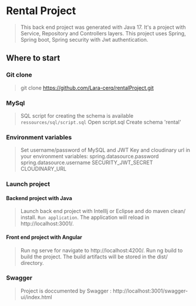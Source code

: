 # Rental Project

> This back end project was generated with Java 17. 
> It's a project with Service, Repository and Controllers layers.
> This project uses Spring, Spring boot, Spring security with Jwt authentication.

## Where to start

### Git clone
> git clone https://github.com/Lara-cerq/rentalProject.git

### MySql 
> SQL script for creating the schema is available `ressources/sql/script.sql`
> Open script.sql
> Create schema 'rental'

### Environment variables
> Set username/password of MySQL and JWT Key and cloudinary url in your environment variables:
spring.datasource.password
spring.datasource.username
SECURITY_JWT_SECRET
CLOUDINARY_URL

### Launch project
#### Backend project with Java
> Launch back end project with IntellIj or Eclipse and do maven clean/ install.
> `Run application`. The application will reload in http://localhost:3001/.
> 
#### Front end project with Angular
> Run ng serve for navigate to http://localhost:4200/.
> Run ng build to build the project. The build artifacts will be stored in the dist/ directory.


### Swagger
> Project is doccumented by Swagger : http://localhost:3001/swagger-ui/index.html
